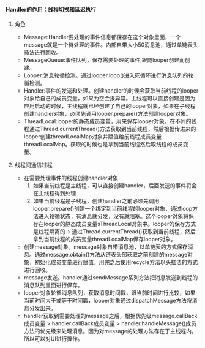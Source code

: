 #### Handler的作用：线程切换和延迟执行
1. 角色
    * Message:Handler要处理的事件信息都保存在这个对象里面，一个message就是一个待处理的事件。内部自带大小50消息池，通过单链表头插法进行回收。
    * MessageQueue:事件队列，保存需要处理的事件,跟随looper创建而创建。
    * Looper:消息轮循检测。通过looper.loop()进入死循环进行消息队列的轮循检测。
    * Handler:事件的发送和处理。创建handler的时候会获取当前线程的looper对象给自己的成员变量，如果为空会报异常。主线程可以直接创建是因为应用启动的时候，主线程就已经创建了自己的looper对象，如果在子线程创建handler对象，必须先调用looper.prepare()方法创建looper对象。
    * ThreadLocal:looper的静态成员变量，用来保存looper对象。在不同的线程通过Thread.currentThread()方法获取到当前线程，然后根据传进来的looper创建threadLocalMap对象并赋值给前线程成员变量threadLocalMap。获取的时候也是拿到当前线程然后取线程的成员变量。

2. 线程间通信过程
    * 在需要处理事件的线程创建handler对象
        1. 如果当前线程是主线程，可以直接创建handler，后面发送的事件将会在主线程得到处理
        2. 如果当前线程是子线程，创建handler之前必须先调用looper.prepare()创建一个绑定到当前线程的looper对象，通过loop方法进入轮循状态，有消息就分发，没有就阻塞。这个looper对象将保存在looper的静态成员变量sThreadLocal对象中。looper的保存方式是线程隔离的-> 通过Thread.currentThread()获取到当前线程，然后拿到当前线程的成员变量threadLocalMap保存looper对象。
    * 创建message对象。message对象自带消息池，以单链表的方式保存消息。通过message.obtain()方法从链表头部获取之前创建的message对象，初始化成员变量进行赋值。用完之后使用recycle方法以头插法的方式进行回收。
    * message发送。handler通过sendMessage系列方法把消息发送到线程的消息队列里面进行保存。
    * looper对象轮循消息队列，获取消息时间戳，跟当前时间进行比较，如果当前时间大于或等于时间戳，looper对象通过dispatchMessage方法将消息分发出来。
    * handler获取到需要处理的message之后，根据优先级message.callBack成员变量 > handler.callBack成员变量 > handler.handleMessage()成员方法的优先级来处理消息。因为对message的处理方法存在于主线程内，所以可以对UI进行操作。